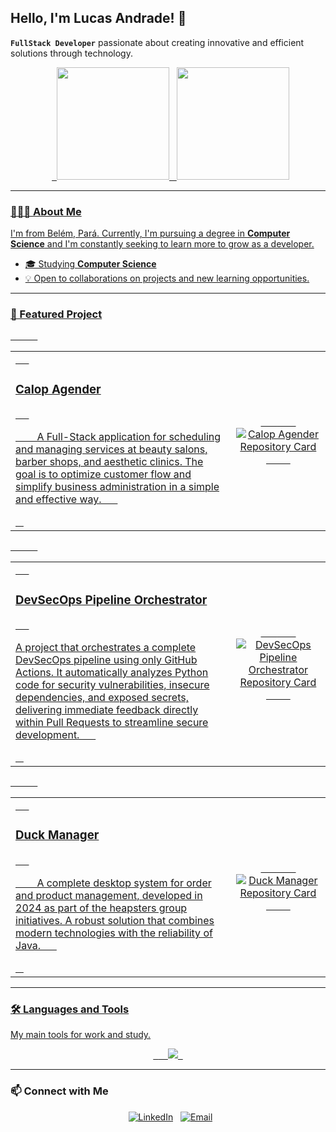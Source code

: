 ## Hello, I'm Lucas Andrade! 👋

**`FullStack Developer`** passionate about creating innovative and efficient solutions through technology.

<div align="center">
  <a href="https://github.com/lucasonline0">
  <img height="180em" src="https://github-readme-stats.vercel.app/api?username=lucasonline0&show_icons=true&theme=dark&include_all_commits=true&count_private=true"/>
  <img height="180em" src="https://github-readme-stats.vercel.app/api/top-langs/?username=lucasonline0&layout=compact&langs_count=7&theme=dark"/>
</div>

---

### 👨🏻‍💻 About Me

I'm from Belém, Pará. Currently, I'm pursuing a degree in **Computer Science** and I'm constantly seeking to learn more to grow as a developer.

- 🎓 Studying **Computer Science**
- 💡 Open to collaborations on projects and new learning opportunities.

---

### 🚀 Featured Project

<table width="100%">
  <tr>
    <td width="70%">
      <h3>Calop Agender</h3>
      <p>
        A Full-Stack application for scheduling and managing services at beauty salons, barber shops, and aesthetic clinics. The goal is to optimize customer flow and simplify business administration in a simple and effective way.
      </p>
    </td>
    <td align="center">
      <a href="https://github.com/theheapsters/calop-agender">
        <img src="https://github-readme-stats.vercel.app/api/pin/?username=theheapsters&repo=calop-agender&theme=tokyonight" alt="Calop Agender Repository Card">
      </a>
    </td>
  </tr>
</table>

<table width="100%">
  <tr>
    <td width="70%">
      <h3>DevSecOps Pipeline Orchestrator</h3>
      <p>
          A project that orchestrates a complete DevSecOps pipeline using only GitHub Actions. It automatically analyzes Python code for security vulnerabilities, insecure dependencies, and exposed secrets, delivering immediate feedback directly within Pull Requests to streamline secure development.
      </p>
    </td>
    <td align="center">
      <a href="https://github.com/lucasonline0/devsecops-orchestrator">
        <img src="https://github-readme-stats.vercel.app/api/pin/?username=lucasonline0&repo=devsecops-orchestrator&theme=tokyonight" alt="DevSecOps Pipeline Orchestrator Repository Card">
      </a>
    </td>
  </tr>
</table>

<table width="100%">
  <tr>
    <td width="70%">
      <h3>Duck Manager</h3>
      <p>
        A complete desktop system for order and product management, developed in 2024 as part of the heapsters group initiatives. A robust solution that combines modern technologies with the reliability of Java.
      </p>
    </td>
    <td align="center">
      <a href="https://github.com/theheapsters/duck-manager">
        <img src="https://github-readme-stats.vercel.app/api/pin/?username=theheapsters&repo=duck-manager&theme=tokyonight" alt="Duck Manager Repository Card">
      </a>
    </td>
  </tr>
</table>

---

### 🛠️ Languages and Tools

My main tools for work and study.

<p align="center">
  <a href="https://skillicons.dev">
    <img src="https://skillicons.dev/icons?i=react,ts,js,html,css,php,laravel,python,java,c,powershell,git,figma,docker&perline=7" />
  </a>
</p>

---

### 📫 Connect with Me

<p align="center">
  <a href="https://www.linkedin.com/in/lucasblackstar/" target="_blank"><img src="https://img.shields.io/badge/LinkedIn-0077B5?style=for-the-badge&logo=linkedin&logoColor=white" alt="LinkedIn"></a>
  <a href="mailto:jlmadureira90@gmail.com"><img src="https://img.shields.io/badge/Email-D14836?style=for-the-badge&logo=gmail&logoColor=white" alt="Email"></a>
</p>
